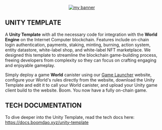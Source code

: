 <p align="center">
  <a href="logo" target="_blank" rel="noreferrer"><img src="https://github.com/BoomDAO/game-launcher/assets/29381374/875537bb-f9d4-4594-84e0-a7375ce46213" alt="my banner"></a>
</p>

## UNITY TEMPLATE

A **Unity Template** with all the necessary code for integration with the **World Engine** on the Internet Computer blockchain. Features include on-chain login authentication, payments, staking, minting, burning, action system, entity datastore, white-label shop, and white-label NFT marketplace. We designed this template to streamline the blockchain game-building process, freeing developers from complexity so they can focus on crafting engaging and enjoyable gameplay. 

Simply deploy a game **World** canister using our [Game Launcher](launcher.boomdao.xyz) website, configure your World's rules directly from the website, download the Unity Template and edit it to call your World canister, and upload your Unity game client build to the website. Boom. You now have a fully on-chain game.

## TECH DOCUMENTATION

To dive deeper into the Unity Template, read the tech docs here: https://docs.boomdao.xyz/unity-template
